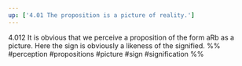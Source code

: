 ```yaml
---
up: ['4.01 The proposition is a picture of reality.']
---
```

4.012 It is obvious that we perceive a proposition of the form aRb as a picture. Here the sign is obviously a likeness of the signified.
%%
#perception #propositions #picture #sign #signification %%